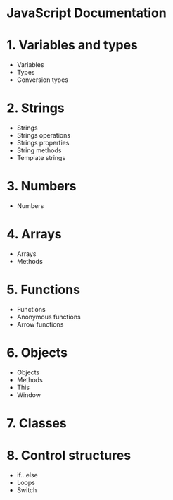 # JavaScript Documentation

# 1. Variables and types

- Variables
- Types
- Conversion types

# 2. Strings

- Strings
- Strings operations
- Strings properties
- String methods
- Template strings

# 3. Numbers

- Numbers

# 4. Arrays

- Arrays
- Methods

# 5. Functions

- Functions
- Anonymous functions
- Arrow functions

# 6. Objects

- Objects
- Methods
- This
- Window

# 7. Classes

# 8. Control structures

- if...else
- Loops
- Switch
